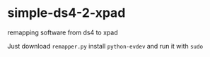 # simple-ds4-2-xpad
remapping software from ds4 to xpad

Just download `remapper.py` install `python-evdev` and run it with `sudo`
